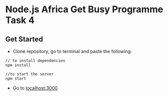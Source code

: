 # Node.js Africa Get Busy Programme Task 4
## Get Started
* Clone repository, go to terminal and paste the following:
```
// to install dependencies
npm install

//to start the server
npm start
```
* Go to [localhost:3000](http://localhost:8000)

